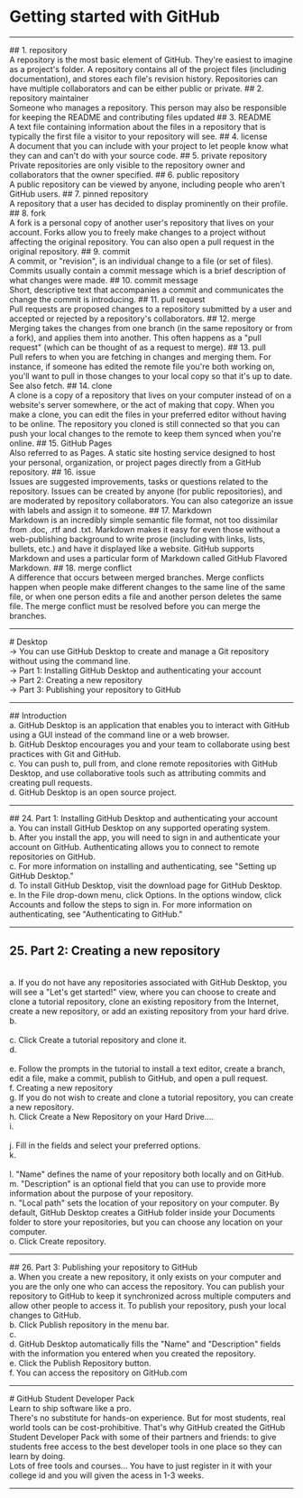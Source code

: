 # Getting started with GitHub
<hr>
## 1.	repository
<br>	A repository is the most basic element of GitHub. They're easiest to imagine as a project's folder. A repository contains all of the project files (including documentation), and stores each file's revision history. Repositories can have multiple collaborators and can be either public or private.
## 2.	repository maintainer
<br>	Someone who manages a repository. This person may also be responsible for keeping the README and contributing files updated
## 3.	README
<br>	A text file containing information about the files in a repository that is typically the first file a visitor to your repository will see. 
## 4.	license
<br>	A document that you can include with your project to let people know what they can and can't do with your source code.
## 5.	private repository
<br>	Private repositories are only visible to the repository owner and collaborators that the owner specified.
## 6.	public repository
<br>	A public repository can be viewed by anyone, including people who aren't GitHub users.
## 7.	pinned repository
<br>	A repository that a user has decided to display prominently on their profile.
## 8.	fork
<br>	A fork is a personal copy of another user's repository that lives on your account. Forks allow you to freely make changes to a project without affecting the original repository. You can also open a pull request in the original repository.
## 9.	commit
<br>	A commit, or "revision", is an individual change to a file (or set of files). Commits usually contain a commit message which is a brief description of what changes were made.
## 10.	commit message
<br>	Short, descriptive text that accompanies a commit and communicates the change the commit is introducing.
## 11.	pull request
<br>	Pull requests are proposed changes to a repository submitted by a user and accepted or rejected by a repository's collaborators. 
## 12.	merge
<br>	Merging takes the changes from one branch (in the same repository or from a fork), and applies them into another. This often happens as a "pull request" (which can be thought of as a request to merge). 
## 13.	pull
<br>	Pull refers to when you are fetching in changes and merging them. For instance, if someone has edited the remote file you're both working on, you'll want to pull in those changes to your local copy so that it's up to date. See also fetch.
## 14.	clone
<br>	A clone is a copy of a repository that lives on your computer instead of on a website's server somewhere, or the act of making that copy. When you make a clone, you can edit the files in your preferred editor without having to be online. The repository you cloned is still connected so that you can push your local changes to the remote to keep them synced when you're online.
## 15.	GitHub Pages
<br>	Also referred to as Pages. A static site hosting service designed to host your personal, organization, or project pages directly from a GitHub repository.
## 16.	issue
<br>	Issues are suggested improvements, tasks or questions related to the repository. Issues can be created by anyone (for public repositories), and are moderated by repository collaborators. You can also categorize an issue with labels and assign it to someone.
## 17.	Markdown
<br>	Markdown is an incredibly simple semantic file format, not too dissimilar from .doc, .rtf and .txt. Markdown makes it easy for even those without a web-publishing background to write prose (including with links, lists, bullets, etc.) and have it displayed like a website. GitHub supports Markdown and uses a particular form of Markdown called GitHub Flavored Markdown. 
## 18.	merge conflict
<br>	A difference that occurs between merged branches. Merge conflicts happen when people make different changes to the same line of the same file, or when one person edits a file and another person deletes the same file. The merge conflict must be resolved before you can merge the branches.
<hr>
# Desktop
<br> ->	You can use GitHub Desktop to create and manage a Git repository without using the command line.
<br> ->	Part 1: Installing GitHub Desktop and authenticating your account
<br> ->	Part 2: Creating a new repository
<br> ->	Part 3: Publishing your repository to GitHub
<hr>
## Introduction
<br> a.	GitHub Desktop is an application that enables you to interact with GitHub using a GUI instead of the command line or a web browser. 
<br> b.	GitHub Desktop encourages you and your team to collaborate using best practices with Git and GitHub. 
<br> c.	You can push to, pull from, and clone remote repositories with GitHub Desktop, and use collaborative tools such as attributing commits and creating pull requests.
<br> d.	GitHub Desktop is an open source project. 
<hr>
## 24.	Part 1: Installing GitHub Desktop and authenticating your account
<br> a.	You can install GitHub Desktop on any supported operating system. 
<br> b.	After you install the app, you will need to sign in and authenticate your account on GitHub. Authenticating allows you to connect to remote repositories on GitHub.
<br> c.	For more information on installing and authenticating, see "Setting up GitHub Desktop."
<br> d.	To install GitHub Desktop, visit the download page for GitHub Desktop. 
<br> e.	In the File drop-down menu, click Options. In the options window, click Accounts and follow the steps to sign in. For more information on authenticating, see "Authenticating to GitHub."

 <hr>

## 25.	Part 2: Creating a new repository
<br> a.	If you do not have any repositories associated with GitHub Desktop, you will see a "Let's get started!" view, where you can choose to create and clone a tutorial repository, clone an existing repository from the Internet, create a new repository, or add an existing repository from your hard drive.
<br> b.	  
<br> c.	Click Create a tutorial repository and clone it.
<br> d.	 
<br> e.	Follow the prompts in the tutorial to install a text editor, create a branch, edit a file, make a commit, publish to GitHub, and open a pull request.
<br> f.	Creating a new repository
<br> g.	If you do not wish to create and clone a tutorial repository, you can create a new repository.
<br> h.	Click Create a New Repository on your Hard Drive....
<br> i.	 
<br> j.	Fill in the fields and select your preferred options.
<br> k.	 
<br> l.	"Name" defines the name of your repository both locally and on GitHub.
<br> m.	"Description" is an optional field that you can use to provide more information about the purpose of your repository.
<br> n.	"Local path" sets the location of your repository on your computer. By default, GitHub Desktop creates a GitHub folder inside your Documents folder to store your repositories, but you can choose any location on your computer. 
<br> o.	Click Create repository.
<hr>
## 26.	Part 3: Publishing your repository to GitHub
<br> a.	When you create a new repository, it only exists on your computer and you are the only one who can access the repository. You can publish your repository to GitHub to keep it synchronized across multiple computers and allow other people to access it. To publish your repository, push your local changes to GitHub.
<br> b.	Click Publish repository in the menu bar.
<br> c.	 
<br> d.	GitHub Desktop automatically fills the "Name" and "Description" fields with the information you entered when you created the repository.
<br> e.	Click the Publish Repository button.
<br> f.	You can access the repository on GitHub.com 
<hr>
# GitHub Student Developer Pack
<br> 	Learn to ship software like a pro. 
<br> There's no substitute for hands-on experience. But for most students, real world tools can be cost-prohibitive. That's why GitHub created the GitHub Student Developer Pack with some of their partners and friends: to give students free access to the best developer tools in one place so they can learn by doing.
<br> Lots of free tools and courses… You have to just register in it with your college id and you will given the acess in 1-3 weeks.
<hr>
